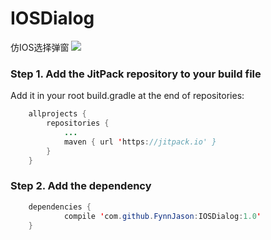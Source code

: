 # IOSDialog
仿IOS选择弹窗
[![](https://jitpack.io/v/FynnJason/IOSDialog.svg)](https://jitpack.io/#FynnJason/IOSDialog)

### Step 1. Add the JitPack repository to your build file
Add it in your root build.gradle at the end of repositories:
```java
	allprojects {
		repositories {
			...
			maven { url 'https://jitpack.io' }
		}
	}
  ```
### Step 2. Add the dependency
```java
	dependencies {
	        compile 'com.github.FynnJason:IOSDialog:1.0'
	}
  ```
